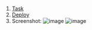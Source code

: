 1. [Task](https://github.com/rolling-scopes-school/tasks/blob/master/tasks/shelter/shelter.md)
2. [Deploy](https://rolling-scopes-school.github.io/nvalkovich-JSFE2023Q1/shelter/pages/main/index.html)
3. Screenshot:
   ![image](https://github.com/user-attachments/assets/699a2d2a-6191-4e84-a95b-a88b262e9cbe)
   ![image](https://github.com/user-attachments/assets/b92d796a-75ef-4c1b-a029-83ec45192629)




